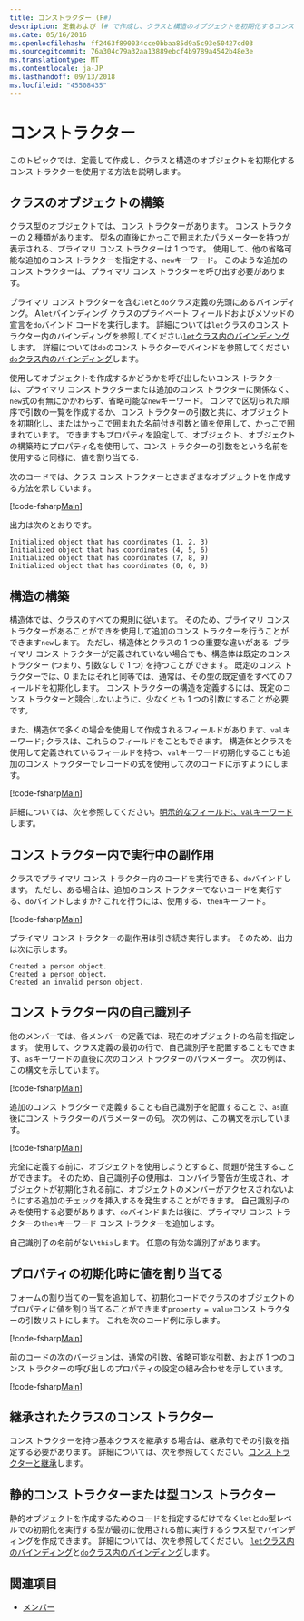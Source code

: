 ```yaml
---
title: コンストラクター (F#)
description: 定義および f# で作成し、クラスと構造のオブジェクトを初期化するコンス トラクターを使用する方法について説明します。
ms.date: 05/16/2016
ms.openlocfilehash: ff2463f890034cce0bbaa85d9a5c93e50427cd03
ms.sourcegitcommit: 76a304c79a32aa13889ebcf4b9789a4542b48e3e
ms.translationtype: MT
ms.contentlocale: ja-JP
ms.lasthandoff: 09/13/2018
ms.locfileid: "45508435"
---
```

# <a name="constructors"></a>コンストラクター

このトピックでは、定義して作成し、クラスと構造のオブジェクトを初期化するコンス トラクターを使用する方法を説明します。

## <a name="construction-of-class-objects"></a>クラスのオブジェクトの構築

クラス型のオブジェクトでは、コンス トラクターがあります。 コンス トラクターの 2 種類があります。 型名の直後にかっこで囲まれたパラメーターを持つが表示される、プライマリ コンス トラクターは 1 つです。 使用して、他の省略可能な追加のコンス トラクターを指定する、`new`キーワード。 このような追加のコンス トラクターは、プライマリ コンス トラクターを呼び出す必要があります。

プライマリ コンス トラクターを含む`let`と`do`クラス定義の先頭にあるバインディング。 A`let`バインディング クラスのプライベート フィールドおよびメソッドの宣言を`do`バインド コードを実行します。 詳細については`let`クラスのコンス トラクター内のバインディングを参照してください[`let`クラス内のバインディング](let-bindings-in-classes.md)します。 詳細については`do`のコンス トラクターでバインドを参照してください[`do`クラス内のバインディング](do-bindings-in-classes.md)します。

使用してオブジェクトを作成するかどうかを呼び出したいコンス トラクターは、プライマリ コンス トラクターまたは追加のコンス トラクターに関係なく、`new`式の有無にかかわらず、省略可能な`new`キーワード。 コンマで区切られた順序で引数の一覧を作成するか、コンス トラクターの引数と共に、オブジェクトを初期化し、またはかっこで囲まれた名前付き引数と値を使用して、かっこで囲まれています。 できますもプロパティを設定して、オブジェクト、オブジェクトの構築時にプロパティ名を使用して、コンス トラクターの引数をという名前を使用すると同様に、値を割り当てる.

次のコードでは、クラス コンス トラクターとさまざまなオブジェクトを作成する方法を示しています。

[!code-fsharp[Main](../../../../samples/snippets/fsharp/lang-ref-2/snippet3501.fs)]

出力は次のとおりです。

```console
Initialized object that has coordinates (1, 2, 3)
Initialized object that has coordinates (4, 5, 6)
Initialized object that has coordinates (7, 8, 9)
Initialized object that has coordinates (0, 0, 0)
```

## <a name="construction-of-structures"></a>構造の構築

構造体では、クラスのすべての規則に従います。 そのため、プライマリ コンス トラクターがあることができを使用して追加のコンス トラクターを行うことができます`new`します。 ただし、構造体とクラスの 1 つの重要な違いがある: プライマリ コンス トラクターが定義されていない場合でも、構造体は既定のコンス トラクター (つまり、引数なしで 1 つ) を持つことができます。 既定のコンス トラクターでは、0 またはそれと同等では、通常は、その型の既定値をすべてのフィールドを初期化します。 コンス トラクターの構造を定義するには、既定のコンス トラクターと競合しないように、少なくとも 1 つの引数にすることが必要です。

また、構造体で多くの場合を使用して作成されるフィールドがあります、`val`キーワード; クラスは、これらのフィールドをこともできます。 構造体とクラスを使用して定義されているフィールドを持つ、`val`キーワード初期化することも追加のコンス トラクターでレコードの式を使用して次のコードに示すようにします。

[!code-fsharp[Main](../../../../samples/snippets/fsharp/lang-ref-2/snippet3502.fs)]

詳細については、次を参照してください。[明示的なフィールド:、`val`キーワード](explicit-fields-the-val-keyword.md)します。

## <a name="executing-side-effects-in-constructors"></a>コンス トラクター内で実行中の副作用

クラスでプライマリ コンス トラクター内のコードを実行できる、`do`バインドします。 ただし、ある場合は、追加のコンス トラクターでないコードを実行する、`do`バインドしますか? これを行うには、使用する、`then`キーワード。

[!code-fsharp[Main](../../../../samples/snippets/fsharp/lang-ref-2/snippet3503.fs)]

プライマリ コンス トラクターの副作用は引き続き実行します。 そのため、出力は次に示します。

```console
Created a person object.
Created a person object.
Created an invalid person object.
```

## <a name="self-identifiers-in-constructors"></a>コンス トラクター内の自己識別子

他のメンバーでは、各メンバーの定義では、現在のオブジェクトの名前を指定します。 使用して、クラス定義の最初の行で、自己識別子を配置することもできます、`as`キーワードの直後に次のコンス トラクターのパラメーター。 次の例は、この構文を示しています。

[!code-fsharp[Main](../../../../samples/snippets/fsharp/lang-ref-2/snippet3504.fs)]

追加のコンス トラクターで定義することも自己識別子を配置することで、`as`直後にコンス トラクターのパラメーターの句。 次の例は、この構文を示しています。

[!code-fsharp[Main](../../../../samples/snippets/fsharp/lang-ref-2/snippet3505.fs)]

完全に定義する前に、オブジェクトを使用しようとすると、問題が発生することができます。 そのため、自己識別子の使用は、コンパイラ警告が生成され、オブジェクトが初期化される前に、オブジェクトのメンバーがアクセスされないようにする追加のチェックを挿入するを発生することができます。 自己識別子のみを使用する必要があります、`do`バインドまたは後に、プライマリ コンス トラクターの`then`キーワード コンス トラクターを追加します。

自己識別子の名前がない`this`します。 任意の有効な識別子があります。

## <a name="assigning-values-to-properties-at-initialization"></a>プロパティの初期化時に値を割り当てる

フォームの割り当ての一覧を追加して、初期化コードでクラスのオブジェクトのプロパティに値を割り当てることができます`property = value`コンス トラクターの引数リストにします。 これを次のコード例に示します。

[!code-fsharp[Main](../../../../samples/snippets/fsharp/lang-ref-2/snippet3506.fs)]

前のコードの次のバージョンは、通常の引数、省略可能な引数、および 1 つのコンス トラクターの呼び出しのプロパティの設定の組み合わせを示しています。

[!code-fsharp[Main](../../../../samples/snippets/fsharp/lang-ref-2/snippet3507.fs)]

## <a name="constructors-in-inherited-class"></a>継承されたクラスのコンス トラクター

コンス トラクターを持つ基本クラスを継承する場合は、継承句でその引数を指定する必要があります。 詳細については、次を参照してください。[コンス トラクターと継承](../inheritance.md#constructors-and-inheritance)します。

## <a name="static-constructors-or-type-constructors"></a>静的コンス トラクターまたは型コンス トラクター

静的オブジェクトを作成するためのコードを指定するだけでなく`let`と`do`型レベルでの初期化を実行する型が最初に使用される前に実行するクラス型でバインディングを作成できます。 詳細については、次を参照してください。 [ `let`クラス内のバインディング](let-bindings-in-classes.md)と[`do`クラス内のバインディング](do-bindings-in-classes.md)します。

## <a name="see-also"></a>関連項目

- [メンバー](index.md)
